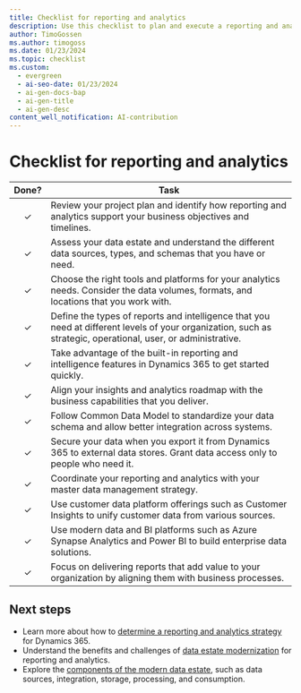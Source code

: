 ```yaml
---
title: Checklist for reporting and analytics
description: Use this checklist to plan and execute a reporting and analytics strategy for your Dynamics 365 project that aligns with your business goals and user needs.
author: TimoGossen
ms.author: timogoss
ms.date: 01/23/2024
ms.topic: checklist
ms.custom:
  - evergreen
  - ai-seo-date: 01/23/2024
  - ai-gen-docs-bap
  - ai-gen-title
  - ai-gen-desc
content_well_notification: AI-contribution
---
```


# Checklist for reporting and analytics

| Done? | Task |
| :---: | --- |
| &check; | Review your project plan and identify how reporting and analytics support your business objectives and timelines. |
| &check; | Assess your data estate and understand the different data sources, types, and schemas that you have or need. |
| &check; | Choose the right tools and platforms for your analytics needs. Consider the data volumes, formats, and locations that you work with. |
| &check; | Define the types of reports and intelligence that you need at different levels of your organization, such as strategic, operational, user, or administrative. |
| &check; | Take advantage of the built-in reporting and intelligence features in Dynamics 365 to get started quickly. |
| &check; | Align your insights and analytics roadmap with the business capabilities that you deliver. |
| &check; | Follow Common Data Model to standardize your data schema and allow better integration across systems. |
| &check; | Secure your data when you export it from Dynamics 365 to external data stores. Grant data access only to people who need it. |
| &check; | Coordinate your reporting and analytics with your master data management strategy. |
| &check; | Use customer data platform offerings such as Customer Insights to unify customer data from various sources. |
| &check; | Use modern data and BI platforms such as Azure Synapse Analytics and Power BI to build enterprise data solutions. |
| &check; | Focus on delivering reports that add value to your organization by aligning them with business processes.|

## Next steps

- Learn more about how to [determine a reporting and analytics strategy](business-intelligence-reporting-analytics-overview.md) for Dynamics 365.
- Understand the benefits and challenges of [data estate modernization](business-intelligence-reporting-analytics-data-estate.md) for reporting and analytics.
- Explore the [components of the modern data estate](business-intelligence-reporting-analytics-data-estate-components.md), such as data sources, integration, storage, processing, and consumption.
